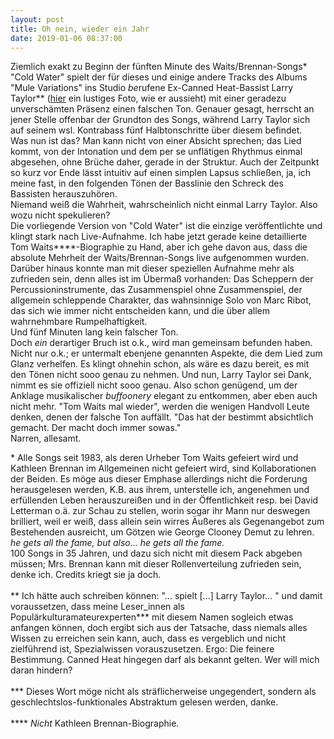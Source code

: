 ```yaml
---
layout: post
title: Oh nein, wieder ein Jahr
date: 2019-01-06 08:37:00
---
```


Ziemlich exakt zu Beginn der fünften Minute des Waits/Brennan-Songs\* "Cold Water" spielt der für dieses und einige andere Tracks des Albums "Mule Variations" ins Studio *be*rufene Ex-Canned Heat-Bassist Larry Taylor\*\* ([hier](https://en.wikipedia.org/wiki/Larry_Taylor#/media/File:Larry_Taylor_with_bass_1971.jpg) ein lustiges Foto, wie er aussieht) mit einer geradezu unverschämten Präsenz einen falschen Ton. Genauer gesagt, herrscht an jener Stelle offenbar der Grundton des Songs, während Larry Taylor sich auf seinem wsl. Kontrabass fünf Halbtonschritte über diesem befindet.<br>
Was nun ist das? Man kann nicht von einer Absicht sprechen; das Lied kommt, von der Intonation und dem per se unflätigen Rhythmus einmal abgesehen, ohne Brüche daher, gerade in der Struktur. Auch der Zeitpunkt so kurz vor Ende lässt intuitiv auf einen simplen Lapsus schließen, ja, ich meine fast, in den folgenden Tönen der Basslinie den Schreck des Bassisten herauszuhören.<br>
Niemand weiß die Wahrheit, wahrscheinlich nicht einmal Larry Taylor. Also wozu nicht spekulieren?
<br>
Die vorliegende Version von "Cold Water" ist die einzige veröffentlichte und klingt stark nach Live-Aufnahme. Ich habe jetzt gerade keine detaillierte Tom Waits\*\*\*\*-Biographie zu Hand, aber ich gehe davon aus, dass die absolute Mehrheit der Waits/Brennan-Songs live aufgenommen wurden. Darüber hinaus konnte man mit dieser speziellen Aufnahme mehr als zufrieden sein, denn alles ist im Übermaß vorhanden: Das Scheppern der Percussioninstrumente, das Zusammenspiel ohne Zusammenspiel, der allgemein schleppende Charakter, das wahnsinnige Solo von Marc Ribot, das sich wie immer nicht entscheiden kann, und die über allem wahrnehmbare Rumpelhaftigkeit. <br>
Und fünf Minuten lang kein falscher Ton.<br>
Doch *ein* derartiger Bruch ist o.k., wird man gemeinsam befunden haben. Nicht nur o.k.; er untermalt ebenjene genannten Aspekte, die dem Lied zum Glanz verhelfen. Es klingt ohnehin schon, als wäre es dazu bereit, es mit den Tönen nicht sooo genau zu nehmen. Und nun, Larry Taylor sei Dank, nimmt es sie offiziell nicht sooo genau. Also schon genügend, um der Anklage musikalischer *buffoonery* elegant zu entkommen, aber eben auch nicht mehr. "Tom Waits mal wieder", werden die wenigen Handvoll Leute denken, denen der falsche Ton auffällt. "Das hat der bestimmt absichtlich gemacht. Der macht doch immer sowas."<br>
Narren, allesamt.


\* Alle Songs seit 1983, als deren Urheber Tom Waits gefeiert wird und Kathleen Brennan im Allgemeinen nicht gefeiert wird, sind Kollaborationen der Beiden. Es möge aus dieser Emphase allerdings nicht die Forderung herausgelesen werden, K.B. aus ihrem, unterstelle ich, angenehmen und erfüllenden Leben herauszureißen und in der Öffentlichkeit resp. bei David Letterman o.ä. zur Schau zu stellen, worin sogar ihr Mann nur deswegen brilliert, weil er weiß, dass allein sein wirres Äußeres als Gegenangebot zum Bestehenden ausreicht, um Götzen wie George Clooney Demut zu lehren.<br> *he gets all the fame, but also... he gets all the fame.*<br>
100 Songs in 35 Jahren, und dazu sich nicht mit diesem Pack abgeben müssen; Mrs. Brennan kann mit dieser Rollenverteilung zufrieden sein, denke ich. Credits kriegt sie ja doch.
<br><br>
\*\* Ich hätte auch schreiben können: "... spielt \[...\] Larry Taylor... " und damit voraussetzen, dass meine Leser\_innen als Populärkulturamateurexperten\*\*\* mit diesem Namen sogleich etwas anfangen können, doch ergibt sich aus der Tatsache, dass niemals alles Wissen zu erreichen sein kann, auch, dass es vergeblich und nicht zielführend ist, Spezialwissen vorauszusetzen. Ergo: Die feinere Bestimmung. Canned Heat hingegen darf als bekannt gelten. Wer will mich daran hindern?
<br><br>
\*\*\* Dieses Wort möge nicht als sträflicherweise ungegendert, sondern als geschlechtslos-funktionales Abstraktum gelesen werden, danke.
<br><br>
\*\*\*\* *Nicht* Kathleen Brennan-Biographie.
